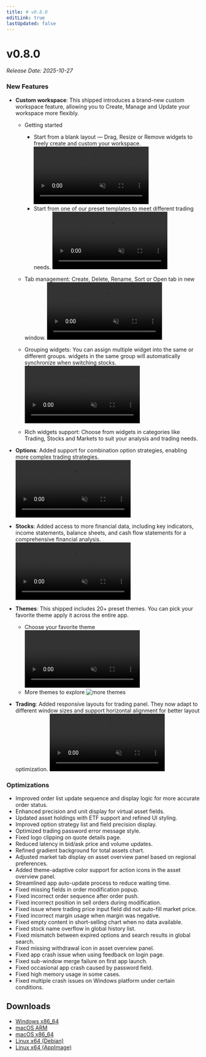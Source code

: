 ```yaml
---
title: # v0.8.0
editLink: true
lastUpdated: false
---
```


# v0.8.0

_Release Date: 2025-10-27_

### New Features

- **Custom workspace**: This shipped introduces a brand-new custom workspace feature, allowing you to Create, Manage and Update your workspace more flexibly.

  - Getting started

    - Start from a blank layout — Drag, Resize or Remove widgets to freely create and custom your workspace. <video src="https://assets.lbctrl.com/uploads/d02f6d8a-23c3-484b-82c5-46d7a1c3059a/tiles-from-blank.mp4" type="video/mp4" autoplay muted loop>Your browser does not support the video tag.</video>
    - Start from one of our preset templates to meet different trading needs. <video src="https://assets.lbctrl.com/uploads/ea25894d-9d21-49b3-a829-157c615c9b02/tiles-from-template.mp4" type="video/mp4" autoplay muted loop>Your browser does not support the video tag.</video>

  - Tab management: Create, Delete, Rename, Sort or Open tab in new window. <video src="https://assets.lbctrl.com/uploads/ac6c6db8-b3ac-4006-83c4-fbce414d9d20/manager-custom-tabs.mp4" type="video/mp4" autoplay muted loop>Your browser does not support the video tag.</video>

  - Grouping widgets: You can assign multiple widget into the same or different groups. widgets in the same group will automatically synchronize when switching stocks. <video src="https://assets.lbctrl.com/uploads/302b3148-5949-46b4-9edf-30a06ba03193/group-panels.mp4" type="video/mp4" autoplay muted loop>Your browser does not support the video tag.</video>

  - Rich widgets support: Choose from widgets in categories like Trading, Stocks and Markets to suit your analysis and trading needs.

- **Options**: Added support for combination option strategies, enabling more complex trading strategies. <video src="https://assets.lbctrl.com/uploads/5a7db1da-9e9e-483e-a54f-7a81b5bd570d/strategy-options.mp4" type="video/mp4" autoplay muted loop>Your browser does not support the video tag.</video>

- **Stocks**: Added access to more financial data, including key indicators, income statements, balance sheets, and cash flow statements for a comprehensive financial analysis. <video src="https://assets.lbctrl.com/uploads/6ee945ad-119a-4419-b809-fb814db573da/finance-charts.mp4" type="video/mp4" autoplay muted loop>Your browser does not support the video tag.</video>

- **Themes**: This shipped includes 20+ preset themes. You can pick your favorite theme apply it across the entire app.

  - Choose your favorite theme <video src="https://assets.lbctrl.com/uploads/0c8c3bf7-1423-48d4-8a30-c0741c3d669c/themes.mp4" type="video/mp4" autoplay muted loop>Your browser does not support the video tag.</video>
  - More themes to explore
    <img src="https://assets.lbctrl.com/uploads/221dc349-ffd3-4a5d-946d-db3374a98d18/themes.png" alt="more themes">

- **Trading**: Added responsive layouts for trading panel. They now adapt to different window sizes and support horizontal alignment for better layout optimization. <video src="https://assets.lbctrl.com/uploads/78987b9e-572d-4863-bc93-7e9735f57320/responsive-form.mp4" type="video/mp4" autoplay muted loop>Your browser does not support the video tag.</video>

### Optimizations

- Improved order list update sequence and display logic for more accurate order status.
- Enhanced precision and unit display for virtual asset fields.
- Updated asset holdings with ETF support and refined UI styling.
- Improved option strategy list and field precision display.
- Optimized trading password error message style.
- Fixed logo clipping on quote details page.
- Reduced latency in bid/ask price and volume updates.
- Refined gradient background for total assets chart.
- Adjusted market tab display on asset overview panel based on regional preferences.
- Added theme-adaptive color support for action icons in the asset overview panel.
- Streamlined app auto-update process to reduce waiting time.
- Fixed missing fields in order modification popup.
- Fixed incorrect order sequence after order push.
- Fixed incorrect position in sell orders during modification.
- Fixed issue where trading price input field did not auto-fill market price.
- Fixed incorrect margin usage when margin was negative.
- Fixed empty content in short-selling chart when no data available.
- Fixed stock name overflow in global history list.
- Fixed mismatch between expired options and search results in global search.
- Fixed missing withdrawal icon in asset overview panel.
- Fixed app crash issue when using feedback on login page.
- Fixed sub-window merge failure on first app launch.
- Fixed occasional app crash caused by password field.
- Fixed high memory usage in some cases.
- Fixed multiple crash issues on Windows platform under certain conditions.

## Downloads

- [Windows x86_64](https://assets.lbkrs.com/github/release/longbridge-desktop/stable/longbridge-v0.8.0-windows-x86_64.exe)
- [macOS ARM](https://assets.lbkrs.com/github/release/longbridge-desktop/stable/longbridge-v0.8.0-macos-aarch64.dmg)
- [macOS x86_64](https://assets.lbkrs.com/github/release/longbridge-desktop/stable/longbridge-v0.8.0-macos-x86_64.dmg)
- [Linux x64 (Debian)](https://assets.lbkrs.com/github/release/longbridge-desktop/stable/longbridge-v0.8.0-linux-x86_64.deb)
- [Linux x64 (AppImage)](https://assets.lbkrs.com/github/release/longbridge-desktop/stable/longbridge-v0.8.0-linux-x86_64.AppImage)
